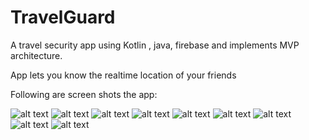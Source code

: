 # TravelGuard
A travel security app using Kotlin , java, firebase and implements MVP architecture.

App lets you know the realtime location of your friends

Following are screen shots the app:

![alt text](https://user-images.githubusercontent.com/24224281/50545311-3abe6d80-0c31-11e9-9bdb-d9830a09393c.PNG)
![alt text](https://user-images.githubusercontent.com/24224281/50545312-3abe6d80-0c31-11e9-9d68-095cb3cc7356.PNG)
![alt text](https://user-images.githubusercontent.com/24224281/50545313-3abe6d80-0c31-11e9-9e1b-e54878ab5880.PNG)
![alt text](https://user-images.githubusercontent.com/24224281/50545314-3b570400-0c31-11e9-855c-fa6996477f53.PNG)
![alt text](https://user-images.githubusercontent.com/24224281/50545315-3b570400-0c31-11e9-8cb0-68db7d8d8246.PNG)
![alt text](https://user-images.githubusercontent.com/24224281/50545316-3b570400-0c31-11e9-8e12-d5403c3acb52.PNG)
![alt text](https://user-images.githubusercontent.com/24224281/50545317-3bef9a80-0c31-11e9-83f9-8e95c750415f.PNG)
![alt text](https://user-images.githubusercontent.com/24224281/50545319-3c883100-0c31-11e9-8f6a-4acbedfdea83.PNG)
![alt text](https://user-images.githubusercontent.com/24224281/50545318-3bef9a80-0c31-11e9-94a3-f588b7c45dc1.PNG)
